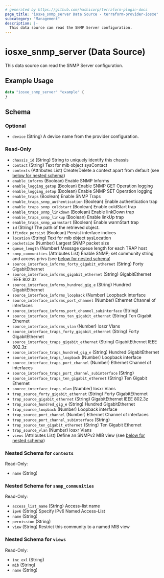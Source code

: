 ```yaml
---
# generated by https://github.com/hashicorp/terraform-plugin-docs
page_title: "iosxe_snmp_server Data Source - terraform-provider-iosxe"
subcategory: "Management"
description: |-
  This data source can read the SNMP Server configuration.
---
```


# iosxe_snmp_server (Data Source)

This data source can read the SNMP Server configuration.

## Example Usage

```terraform
data "iosxe_snmp_server" "example" {
}
```

<!-- schema generated by tfplugindocs -->
## Schema

### Optional

- `device` (String) A device name from the provider configuration.

### Read-Only

- `chassis_id` (String) String to uniquely identify this chassis
- `contact` (String) Text for mib object sysContact
- `contexts` (Attributes List) Create/Delete a context apart from default (see [below for nested schema](#nestedatt--contexts))
- `enable_informs` (Boolean) Enable SNMP Informs
- `enable_logging_getop` (Boolean) Enable SNMP GET Operation logging
- `enable_logging_setop` (Boolean) Enable SNMP SET Operation logging
- `enable_traps` (Boolean) Enable SNMP Traps
- `enable_traps_snmp_authentication` (Boolean) Enable authentication trap
- `enable_traps_snmp_coldstart` (Boolean) Enable coldStart trap
- `enable_traps_snmp_linkdown` (Boolean) Enable linkDown trap
- `enable_traps_snmp_linkup` (Boolean) Enable linkUp trap
- `enable_traps_snmp_warmstart` (Boolean) Enable warmStart trap
- `id` (String) The path of the retrieved object.
- `ifindex_persist` (Boolean) Persist interface indices
- `location` (String) Text for mib object sysLocation
- `packetsize` (Number) Largest SNMP packet size
- `queue_length` (Number) Message queue length for each TRAP host
- `snmp_communities` (Attributes List) Enable SNMP; set community string and access privs (see [below for nested schema](#nestedatt--snmp_communities))
- `source_interface_informs_forty_gigabit_ethernet` (String) Forty GigabitEthernet
- `source_interface_informs_gigabit_ethernet` (String) GigabitEthernet IEEE 802.3z
- `source_interface_informs_hundred_gig_e` (String) Hundred GigabitEthernet
- `source_interface_informs_loopback` (Number) Loopback interface
- `source_interface_informs_port_channel` (Number) Ethernet Channel of interfaces
- `source_interface_informs_port_channel_subinterface` (String)
- `source_interface_informs_ten_gigabit_ethernet` (String) Ten Gigabit Ethernet
- `source_interface_informs_vlan` (Number) Iosxr Vlans
- `source_interface_traps_forty_gigabit_ethernet` (String) Forty GigabitEthernet
- `source_interface_traps_gigabit_ethernet` (String) GigabitEthernet IEEE 802.3z
- `source_interface_traps_hundred_gig_e` (String) Hundred GigabitEthernet
- `source_interface_traps_loopback` (Number) Loopback interface
- `source_interface_traps_port_channel` (Number) Ethernet Channel of interfaces
- `source_interface_traps_port_channel_subinterface` (String)
- `source_interface_traps_ten_gigabit_ethernet` (String) Ten Gigabit Ethernet
- `source_interface_traps_vlan` (Number) Iosxr Vlans
- `trap_source_forty_gigabit_ethernet` (String) Forty GigabitEthernet
- `trap_source_gigabit_ethernet` (String) GigabitEthernet IEEE 802.3z
- `trap_source_hundred_gig_e` (String) Hundred GigabitEthernet
- `trap_source_loopback` (Number) Loopback interface
- `trap_source_port_channel` (Number) Ethernet Channel of interfaces
- `trap_source_port_channel_subinterface` (String)
- `trap_source_ten_gigabit_ethernet` (String) Ten Gigabit Ethernet
- `trap_source_vlan` (Number) Iosxr Vlans
- `views` (Attributes List) Define an SNMPv2 MIB view (see [below for nested schema](#nestedatt--views))

<a id="nestedatt--contexts"></a>
### Nested Schema for `contexts`

Read-Only:

- `name` (String)


<a id="nestedatt--snmp_communities"></a>
### Nested Schema for `snmp_communities`

Read-Only:

- `access_list_name` (String) Access-list name
- `ipv6` (String) Specify IPv6 Named Access-List
- `name` (String)
- `permission` (String)
- `view` (String) Restrict this community to a named MIB view


<a id="nestedatt--views"></a>
### Nested Schema for `views`

Read-Only:

- `inc_exl` (String)
- `mib` (String)
- `name` (String)
